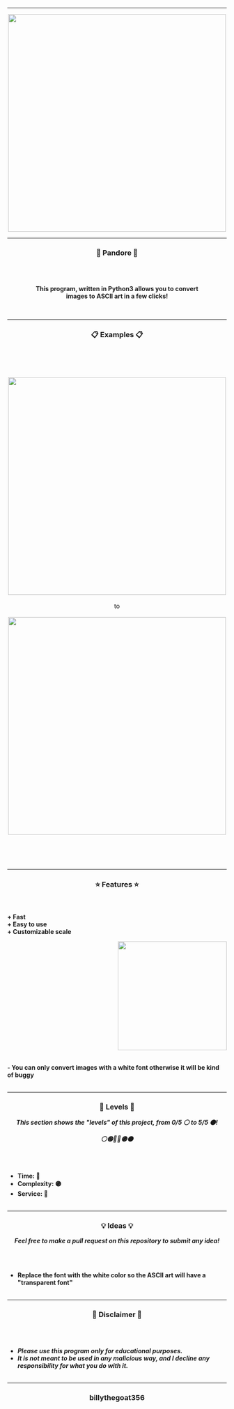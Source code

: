-----

<p align="center">
<img src="https://repository-images.githubusercontent.com/405202771/4d2005fd-b5f3-4a19-8fce-fad952163d70", width="500", height="500">
</p>

-----

### <p align="center">🐉 Pandore 🐉</p>

<br><br>
<p align="center">
<strong>
This program, written in Python3 allows you to convert
<br>
images to ASCII art in a few clicks!
</strong>
</p>
<br>

-----

### <p align="center">📋 Examples 📋</p>

<br><br><br>
<p align="center">
<img src="https://cdn.discordapp.com/attachments/892840615732195340/909217885870784512/image.jpg" width="500", height="500">
<br><br>
to
<br><br>
<img src="https://cdn.discordapp.com/attachments/892840615732195340/909218422980751421/unknown.png" width="500", height="500">
</p>
<br><br><br>

-----

### <p align="center">⭐ Features ⭐</p>

<br><br>
<strong>+ Fast</strong>
<br>
<strong>+ Easy to use</strong>
<br>
<strong>+ Customizable scale</strong>
<br>

<p align="right">
<img src="https://repository-images.githubusercontent.com/405202771/4d2005fd-b5f3-4a19-8fce-fad952163d70" width="250", height="250">
</p>

<br>
<strong>- You can only convert images with a white font otherwise it will be kind of buggy</strong>
<br><br>

-----

### <p align="center">🎯 Levels 🎯</p>

<p align="center"><strong><i>This section shows the "levels" of this project, from 0/5 ⚪ to 5/5 ⚫!</i></strong</p>
<p align="center"><strong><i>⚪🟢🔵🔴🟣⚫</i></strong</p>

<br><br>
* Time: 🔵
* Complexity: 🟣
* Service: 🔴
<br><br>

-----

### <p align="center">💡 Ideas 💡</p>

<p align="center"><strong><i>Feel free to make a pull request on this repository to submit any idea!</i></strong</p>

<br><br>
* Replace the font with the white color so the ASCII art will have a "transparent font"
<br><br>

-----

### <p align="center">📌 Disclaimer 📌</p>

<br><br>
* ***Please use this program only for educational purposes.***
* ***It is not meant to be used in any malicious way, and I decline any responsibility for what you do with it.***
<br><br>

-----

### <p align="center">billythegoat356</p>

